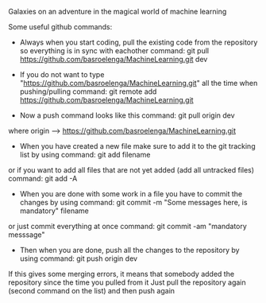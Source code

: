 Galaxies on an adventure in the magical world of machine learning

Some useful github commands:

- Always when you start coding, pull the existing code from the repository so everything is in sync with eachother
command: git pull https://github.com/basroelenga/MachineLearning.git dev

- If you do not want to type "https://github.com/basroelenga/MachineLearning.git" all the time when pushing/pulling
command: git remote add https://github.com/basroelenga/MachineLearning.git

- Now a push command looks like this
command: git pull origin dev

where origin --> https://github.com/basroelenga/MachineLearning.git

- When you have created a new file make sure to add it to the git tracking list by using
command: git add filename

or if you want to add all files that are not yet added (add all untracked files)
command: git add -A

- When you are done with some work in a file you have to commit the changes by using
command: git commit -m "Some messages here, is mandatory" filename

or just commit everything at once
command: git commit -am "mandatory messsage"

- Then when you are done, push all the changes to the repository by using
command: git push origin dev

If this gives some merging errors, it means that somebody added the repository since the time you pulled from it
Just pull the repository again (second command on the list) and then push again
